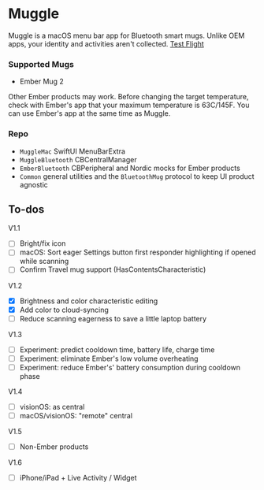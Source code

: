 #  Muggle

Muggle is a macOS menu bar app for Bluetooth smart mugs. Unlike OEM apps, your identity and activities aren't collected. [Test Flight](https://testflight.apple.com/join/gWY84Gm8)

### Supported Mugs
- Ember Mug 2

Other Ember products may work. Before changing the target temperature, check with Ember's app that your maximum temperature is 63C/145F. You can use Ember's app at the same time as Muggle.

### Repo
- `MuggleMac` SwiftUI MenuBarExtra
- `MuggleBluetooth` CBCentralManager
- `EmberBluetooth` CBPeripheral and Nordic mocks for Ember products
- `Common` general utilities and the `BluetoothMug` protocol to keep UI product agnostic

## To-dos
V1.1
- [ ] Bright/fix icon
- [ ] macOS: Sort eager Settings button first responder highlighting if opened while scanning
- [ ] Confirm Travel mug support (HasContentsCharacteristic)

V1.2
- [x] Brightness and color characteristic editing
- [x] Add color to cloud-syncing
- [ ] Reduce scanning eagerness to save a little laptop battery

V1.3
- [ ] Experiment: predict cooldown time, battery life, charge time 
- [ ] Experiment: eliminate Ember's low volume overheating
- [ ] Experiment: reduce Ember's' battery consumption during cooldown phase

V1.4
- [ ] visionOS: as central
- [ ] macOS/visionOS: "remote" central

V1.5
- [ ] Non-Ember products

V1.6
- [ ] iPhone/iPad + Live Activity / Widget

